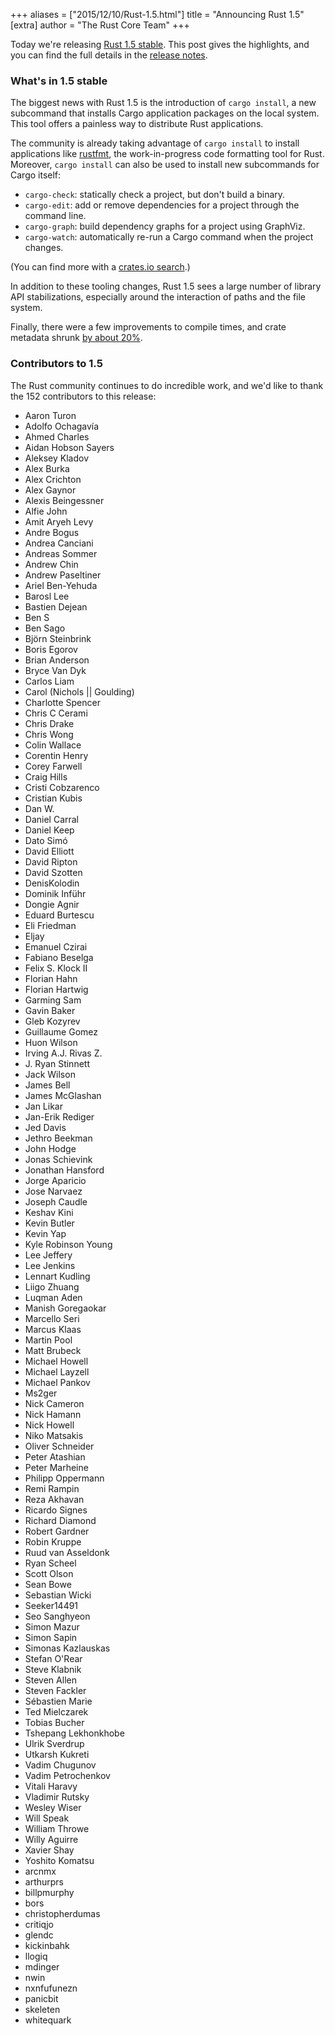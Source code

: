 +++
aliases = ["2015/12/10/Rust-1.5.html"]
title = "Announcing Rust 1.5"
[extra]
author = "The Rust Core Team"
+++

Today we're releasing [Rust 1.5 stable][install]. This post gives the
highlights, and you can find the full details in the
[release notes][notes].

[install]: http://www.rust-lang.org/install.html
[notes]: https://github.com/rust-lang/rust/blob/stable/RELEASES.md#version-150-2015-12-10

### What's in 1.5 stable

The biggest news with Rust 1.5 is the introduction of `cargo install`,
a new subcommand that installs Cargo application packages on the local
system. This tool offers a painless way to distribute Rust applications.

The community is already taking advantage of `cargo install` to
install applications like
[rustfmt](https://github.com/rust-lang-nursery/rustfmt), the
work-in-progress code formatting tool for Rust. Moreover, `cargo install`
can also be used to install new subcommands for Cargo itself:

* `cargo-check`: statically check a project, but don't build a binary.
* `cargo-edit`: add or remove dependencies for a project through the command line.
* `cargo-graph`: build dependency graphs for a project using GraphViz.
* `cargo-watch`: automatically re-run a Cargo command when the project changes.

(You can find more with a [crates.io search](https://crates.io/search?q=subcommand).)

In addition to these tooling changes, Rust 1.5 sees a large number of
library API stabilizations, especially around the interaction of paths
and the file system.

Finally, there were a few improvements to compile times, and crate
metadata shrunk
[by about 20%](https://github.com/rust-lang/rust/pull/28521).

### Contributors to 1.5

The Rust community continues to do incredible work, and we'd like to
thank the 152 contributors to this release:

- Aaron Turon
- Adolfo Ochagavía
- Ahmed Charles
- Aidan Hobson Sayers
- Aleksey Kladov
- Alex Burka
- Alex Crichton
- Alex Gaynor
- Alexis Beingessner
- Alfie John
- Amit Aryeh Levy
- Andre Bogus
- Andrea Canciani
- Andreas Sommer
- Andrew Chin
- Andrew Paseltiner
- Ariel Ben-Yehuda
- Barosl Lee
- Bastien Dejean
- Ben S
- Ben Sago
- Björn Steinbrink
- Boris Egorov
- Brian Anderson
- Bryce Van Dyk
- Carlos Liam
- Carol (Nichols || Goulding)
- Charlotte Spencer
- Chris C Cerami
- Chris Drake
- Chris Wong
- Colin Wallace
- Corentin Henry
- Corey Farwell
- Craig Hills
- Cristi Cobzarenco
- Cristian Kubis
- Dan W.
- Daniel Carral
- Daniel Keep
- Dato Simó
- David Elliott
- David Ripton
- David Szotten
- DenisKolodin
- Dominik Inführ
- Dongie Agnir
- Eduard Burtescu
- Eli Friedman
- Eljay
- Emanuel Czirai
- Fabiano Beselga
- Felix S. Klock II
- Florian Hahn
- Florian Hartwig
- Garming Sam
- Gavin Baker
- Gleb Kozyrev
- Guillaume Gomez
- Huon Wilson
- Irving A.J. Rivas Z.
- J. Ryan Stinnett
- Jack Wilson
- James Bell
- James McGlashan
- Jan Likar
- Jan-Erik Rediger
- Jed Davis
- Jethro Beekman
- John Hodge
- Jonas Schievink
- Jonathan Hansford
- Jorge Aparicio
- Jose Narvaez
- Joseph Caudle
- Keshav Kini
- Kevin Butler
- Kevin Yap
- Kyle Robinson Young
- Lee Jeffery
- Lee Jenkins
- Lennart Kudling
- Liigo Zhuang
- Luqman Aden
- Manish Goregaokar
- Marcello Seri
- Marcus Klaas
- Martin Pool
- Matt Brubeck
- Michael Howell
- Michael Layzell
- Michael Pankov
- Ms2ger
- Nick Cameron
- Nick Hamann
- Nick Howell
- Niko Matsakis
- Oliver Schneider
- Peter Atashian
- Peter Marheine
- Philipp Oppermann
- Remi Rampin
- Reza Akhavan
- Ricardo Signes
- Richard Diamond
- Robert Gardner
- Robin Kruppe
- Ruud van Asseldonk
- Ryan Scheel
- Scott Olson
- Sean Bowe
- Sebastian Wicki
- Seeker14491
- Seo Sanghyeon
- Simon Mazur
- Simon Sapin
- Simonas Kazlauskas
- Stefan O'Rear
- Steve Klabnik
- Steven Allen
- Steven Fackler
- Sébastien Marie
- Ted Mielczarek
- Tobias Bucher
- Tshepang Lekhonkhobe
- Ulrik Sverdrup
- Utkarsh Kukreti
- Vadim Chugunov
- Vadim Petrochenkov
- Vitali Haravy
- Vladimir Rutsky
- Wesley Wiser
- Will Speak
- William Throwe
- Willy Aguirre
- Xavier Shay
- Yoshito Komatsu
- arcnmx
- arthurprs
- billpmurphy
- bors
- christopherdumas
- critiqjo
- glendc
- kickinbahk
- llogiq
- mdinger
- nwin
- nxnfufunezn
- panicbit
- skeleten
- whitequark
